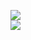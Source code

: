 [![](https://img.shields.io/badge/Made%20With-Github%20Spray-lightgrey.svg?style=for-the-badge&logo=github)](https://github.com/Annihil/github-spray#19792)  
[![](https://i.imgur.com/2DrTn0Z.gif)](https://github.com/Annihil/github-spray)